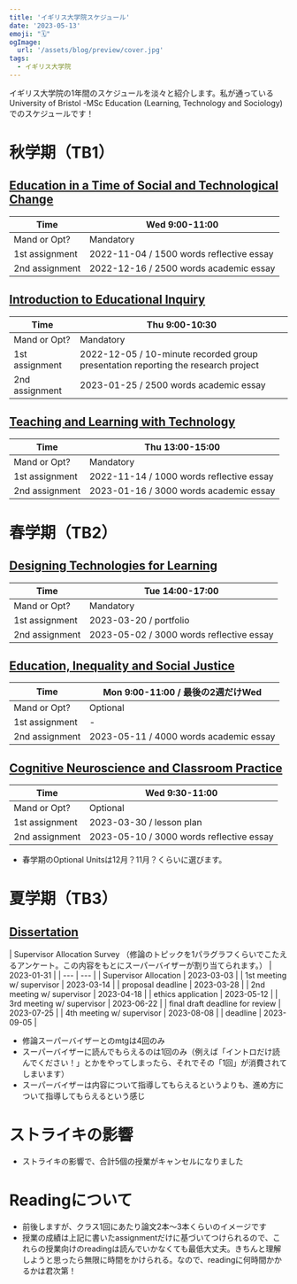 ```yaml
---
title: 'イギリス大学院スケジュール'
date: '2023-05-13'
emoji: "🗓"
ogImage:
  url: '/assets/blog/preview/cover.jpg'
tags:
  - イギリス大学院
---
```


イギリス大学院の1年間のスケジュールを淡々と紹介します。私が通っている University of Bristol -MSc Education (Learning, Technology and Sociology)  でのスケジュールです！

# 秋学期（TB1）

## [Education in a Time of Social and Technological Change](https://www.bris.ac.uk/unit-programme-catalogue/UnitDetails.jsa?ayrCode=22%2F23&unitCode=EDUCM0064)

| Time | Wed 9:00-11:00 |
| --- | --- |
| Mand or Opt? | Mandatory |
| 1st assignment | 2022-11-04  /  1500 words reflective essay |
| 2nd assignment | 2022-12-16  /  2500 words academic essay |

## [Introduction to Educational Inquiry](https://www.bris.ac.uk/unit-programme-catalogue/UnitDetails.jsa?ayrCode=22%2F23&unitCode=EDUCM5000)

| Time | Thu 9:00-10:30 |
| --- | --- |
| Mand or Opt? | Mandatory |
| 1st assignment | 2022-12-05  /  10-minute recorded group presentation reporting the research project |
| 2nd assignment | 2023-01-25  /  2500 words academic essay |

## [Teaching and Learning with Technology](https://www.bris.ac.uk/unit-programme-catalogue/UnitDetails.jsa?ayrCode=22%2F23&unitCode=EDUCM0043)

| Time | Thu 13:00-15:00 |
| --- | --- |
| Mand or Opt? | Mandatory |
| 1st assignment | 2022-11-14  /  1000 words reflective essay |
| 2nd assignment | 2023-01-16  /  3000 words academic essay |

# 春学期（TB2）

## [Designing Technologies for Learning](https://www.bris.ac.uk/unit-programme-catalogue/UnitDetails.jsa?ayrCode=22%2F23&unitCode=EDUCM0044)

| Time | Tue 14:00-17:00 |
| --- | --- |
| Mand or Opt? | Mandatory |
| 1st assignment | 2023-03-20  /  portfolio |
| 2nd assignment | 2023-05-02  /  3000 words reflective essay |

## [Education, Inequality and Social Justice](https://www.bris.ac.uk/unit-programme-catalogue/UnitDetails.jsa?ayrCode=22%2F23&unitCode=EDUCM0022)

| Time | Mon 9:00-11:00 / 最後の2週だけWed |
| --- | --- |
| Mand or Opt? | Optional |
| 1st assignment | - |
| 2nd assignment | 2023-05-11  /  4000 words academic essay |

## [Cognitive Neuroscience and Classroom Practice](https://www.bris.ac.uk/unit-programme-catalogue/UnitDetails.jsa?ayrCode=22%2F23&unitCode=EDUCM0078)

| Time | Wed 9:30-11:00 |
| --- | --- |
| Mand or Opt? | Optional |
| 1st assignment | 2023-03-30  /  lesson plan |
| 2nd assignment | 2023-05-10  /  3000 words reflective essay |
- 春学期のOptional Unitsは12月？11月？くらいに選びます。

# 夏学期（TB3）

## [Dissertation](https://www.bris.ac.uk/unit-programme-catalogue/UnitDetails.jsa?ayrCode=22%2F23&unitCode=EDUCM1900)

| Supervisor Allocation Survey
（修論のトピックを1パラグラフくらいでこたえるアンケート。この内容をもとにスーパーバイザーが割り当てられます。） | 2023-01-31 |
| --- | --- |
| Supervisor Allocation  | 2023-03-03 |
| 1st meeting w/ supervisor | 2023-03-14 |
| proposal deadline | 2023-03-28 |
| 2nd meeting w/ supervisor | 2023-04-18 |
| ethics application | 2023-05-12 |
| 3rd meeting w/ supervisor | 2023-06-22 |
| final draft deadline for review | 2023-07-25 |
| 4th meeting w/ supervisor | 2023-08-08 |
| deadline | 2023-09-05 |
- 修論スーパーバイザーとのmtgは4回のみ
- スーパーバイザーに読んでもらえるのは1回のみ（例えば「イントロだけ読んでください！」とかをやってしまったら、それでその「1回」が消費されてしまいます）
- スーパーバイザーは内容について指導してもらえるというよりも、進め方について指導してもらえるという感じ

# ストライキの影響

- ストライキの影響で、合計5個の授業がキャンセルになりました

# Readingについて

- 前後しますが、クラス1回にあたり論文2本～3本くらいのイメージです
- 授業の成績は上記に書いたassignmentだけに基づいてつけられるので、これらの授業向けのreadingは読んでいかなくても最低大丈夫。きちんと理解しようと思ったら無限に時間をかけられる。なので、readingに何時間かかるかは君次第！
